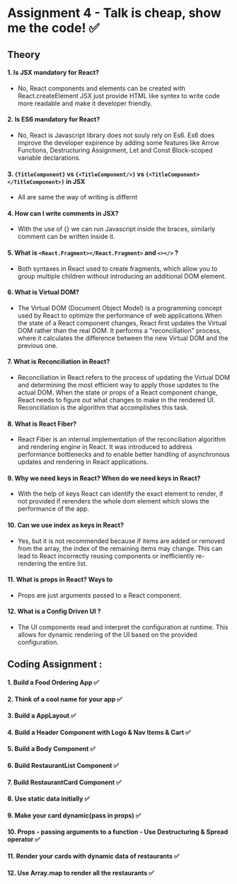 # Assignment 4 - Talk is cheap, show me the code! ✅

## Theory

#### 1. Is JSX mandatory for React?
- No, React components and elements can be created with React.createElement JSX just provide HTML like syntex to write code more readable and make it developer friendly.
#### 2. Is ES6 mandatory for React?
- No, React is Javascript library does not souly rely on Es6. Es6 does improve the developer expirence by adding some features like Arrow Functions, Destructuring Assignment, Let and Const Block-scoped variable declarations.
#### 3. `{TitleComponent}` vs `{<TitleComponent/>}` vs `{<TitleComponent></TitleComponent>}` in JSX
- All are same the way of writing is differnt
#### 4. How can I write comments in JSX?
- With the use of {} we can run Javascript inside the braces, similarly comment can be written inside it. 
#### 5. What is `<React.Fragment></React.Fragment>` and `<></>` ?
- Both syntaxes in React used to create fragments, which allow you to group multiple children without introducing an additional DOM element.
#### 6. What is Virtual DOM?
- The Virtual DOM (Document Object Model) is a programming concept used by React to optimize the performance of web applications.When the state of a React component changes, React first updates the Virtual DOM rather than the real DOM. It performs a "reconciliation" process, where it calculates the difference between the new Virtual DOM and the previous one.
#### 7. What is Reconciliation in React?
- Reconciliation in React refers to the process of updating the Virtual DOM and determining the most efficient way to apply those updates to the actual DOM. When the state or props of a React component change, React needs to figure out what changes to make in the rendered UI. Reconciliation is the algorithm that accomplishes this task.
#### 8. What is React Fiber?
- React Fiber is an internal implementation of the reconciliation algorithm and rendering engine in React. It was introduced to address performance bottlenecks and to enable better handling of asynchronous updates and rendering in React applications.
#### 9. Why we need keys in React? When do we need keys in React?
- With the help of keys React can identify the exact element to render, if not provided if rerenders the whole dom element which slows the performance of the app.
#### 10. Can we use index as keys in React?
- Yes, but it is not recommended because if items are added or removed from the array, the index of the remaining items may change. This can lead to React incorrectly reusing components or inefficiently re-rendering the entire list.
#### 11. What is props in React? Ways to
- Props are just arguments passed to a React component.
#### 12. What is a Config Driven UI ?
- The UI components read and interpret the configuration at runtime. This allows for dynamic rendering of the UI based on the provided configuration.

## Coding Assignment :

#### 1. Build a Food Ordering App ✅ 
#### 2. Think of a cool name for your app ✅
#### 3. Build a AppLayout ✅
#### 4. Build a Header Component with Logo & Nav Items & Cart ✅
#### 5. Build a Body Component ✅
#### 6. Build RestaurantList Component ✅
#### 7. Build RestaurantCard Component ✅
#### 8. Use static data initially ✅
#### 9. Make your card dynamic(pass in props) ✅
#### 10. Props - passing arguments to a function - Use Destructuring & Spread operator ✅
#### 11. Render your cards with dynamic data of restaurants ✅
#### 12. Use Array.map to render all the restaurants ✅